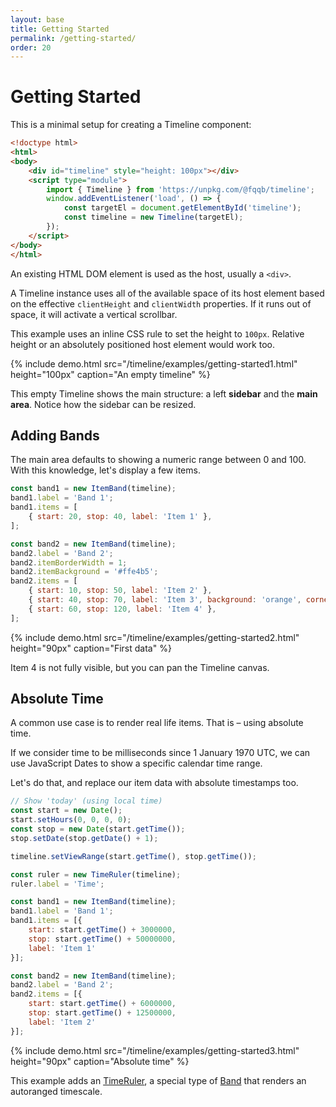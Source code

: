 ```yaml
---
layout: base
title: Getting Started
permalink: /getting-started/
order: 20
---
```


# Getting Started

This is a minimal setup for creating a Timeline component:

```html
<!doctype html>
<html>
<body>
    <div id="timeline" style="height: 100px"></div>
    <script type="module">
        import { Timeline } from 'https://unpkg.com/@fqqb/timeline';
        window.addEventListener('load', () => {
            const targetEl = document.getElementById('timeline');
            const timeline = new Timeline(targetEl);
        });
    </script>
</body>
</html>
```

An existing HTML DOM element is used as the host, usually a `<div>`.

A Timeline instance uses all of the available space of its host element based on the effective `clientHeight` and `clientWidth` properties. If it runs out of space, it will activate a vertical scrollbar.

This example uses an inline CSS rule to set the height to `100px`. Relative height or an absolutely positioned host element would work too.

{% include demo.html src="/timeline/examples/getting-started1.html"
                     height="100px"
                     caption="An empty timeline" %}

This empty Timeline shows the main structure: a left **sidebar** and the **main area**. Notice how the sidebar can be resized.


## Adding Bands

The main area defaults to showing a numeric range between 0 and 100. With this knowledge, let's display a few items.

```javascript
const band1 = new ItemBand(timeline);
band1.label = 'Band 1';
band1.items = [
    { start: 20, stop: 40, label: 'Item 1' },
];

const band2 = new ItemBand(timeline);
band2.label = 'Band 2';
band2.itemBorderWidth = 1;
band2.itemBackground = '#ffe4b5';
band2.items = [
    { start: 10, stop: 50, label: 'Item 2' },
    { start: 40, stop: 70, label: 'Item 3', background: 'orange', cornerRadius: 5 },
    { start: 60, stop: 120, label: 'Item 4' },
];
```

{% include demo.html src="/timeline/examples/getting-started2.html"
                     height="90px"
                     caption="First data" %}

Item 4 is not fully visible, but you can pan the Timeline canvas.


## Absolute Time

A common use case is to render real life items. That is &ndash; using absolute time.

If we consider time to be milliseconds since 1 January 1970 UTC, we can use JavaScript Dates to show a specific calendar time range.

Let's do that, and replace our item data with absolute timestamps too.

```javascript
// Show 'today' (using local time)
const start = new Date();
start.setHours(0, 0, 0, 0);
const stop = new Date(start.getTime());
stop.setDate(stop.getDate() + 1);

timeline.setViewRange(start.getTime(), stop.getTime());

const ruler = new TimeRuler(timeline);
ruler.label = 'Time';

const band1 = new ItemBand(timeline);
band1.label = 'Band 1';
band1.items = [{
    start: start.getTime() + 3000000,
    stop: start.getTime() + 50000000,
    label: 'Item 1'
}];

const band2 = new ItemBand(timeline);
band2.label = 'Band 2';
band2.items = [{
    start: start.getTime() + 6000000,
    stop: start.getTime() + 12500000,
    label: 'Item 2'
}];
```

{% include demo.html src="/timeline/examples/getting-started3.html"
                     height="90px"
                     caption="Absolute time" %}

This example adds an [TimeRuler](/timeline/api/TimeRuler/), a special type of [Band](/timeline/api/Band/) that renders an autoranged timescale.
